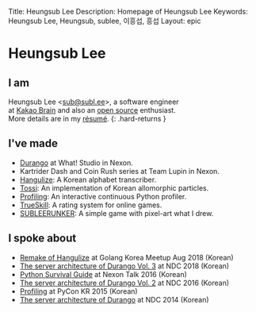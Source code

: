 Title: Heungsub Lee
Description: Homepage of Heungsub Lee
Keywords: Heungsub Lee, Heungsub, sublee, 이흥섭, 흥섭
Layout: epic

Heungsub Lee
============

I am
----

Heungsub Lee <[sub@subl.ee][]\>, a software engineer
<br />
at [Kakao Brain][] and also an [open source][] enthusiast.
<br />
More details are in my [résumé](/resume/).
{: .hard-returns }

[sub@subl.ee]: mailto:sub@subl.ee
[Kakao Brain]: https://kakaobrain.com/
[Open Source]: https://github.com/sublee

I've made
---------

- [Durango][] at What! Studio in Nexon.
- Kartrider Dash and Coin Rush series at Team Lupin in Nexon.
- [Hangulize][]: A Korean alphabet transcriber.
- [Tossi][]: An implementation of Korean allomorphic particles.
- [Profiling][]: An interactive continuous Python profiler.
- [TrueSkill][]: A rating system for online games.
- [SUBLEERUNKER][]: A simple game with pixel-art what I drew.

[Durango]:   http://durango.nexon.com/
[Tossi]:     https://github.com/what-studio/tossi
[Profiling]: https://github.com/what-studio/profiling
[Hangulize]: https://hangulize.org/
[TrueSkill]: https://trueskill.org/

[SUBLEERUNKER]: /runker/

I spoke about
-------------

- [Remake of Hangulize][gokr1808] at Golang Korea Meetup Aug 2018 (Korean)
- [The server architecture of Durango Vol. 3][ndc18] at NDC 2018 (Korean)
- [Python Survival Guide][nxtk16] at Nexon Talk 2016 (Korean)
- [The server architecture of Durango Vol. 2][ndc16] at NDC 2016 (Korean)
- [Profiling][pycon15] at PyCon KR 2015 (Korean)
- [The server architecture of Durango][ndc14] at NDC 2014 (Korean)

[ndc18]: https://subl.ee/~ndc18
[ndc16]: https://subl.ee/~ndc16
[ndc14]: https://subl.ee/~ndc14

[gokr1808]: https://subl.ee/~gokr1808
[nxtk16]:   https://subl.ee/~nxtk16
[pycon15]:  https://subl.ee/~pycon15
